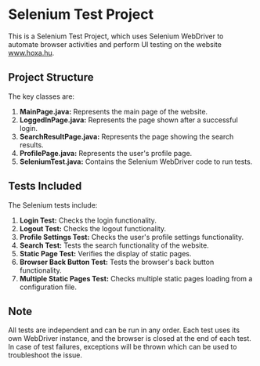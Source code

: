 # Selenium Test Project

This is a Selenium Test Project, which uses Selenium WebDriver to automate browser activities and perform UI testing on the website www.hoxa.hu.

## Project Structure

The key classes are:

1. **MainPage.java:** Represents the main page of the website.
2. **LoggedInPage.java:** Represents the page shown after a successful login.
3. **SearchResultPage.java:** Represents the page showing the search results.
4. **ProfilePage.java:** Represents the user's profile page.
5. **SeleniumTest.java:** Contains the Selenium WebDriver code to run tests.


## Tests Included

The Selenium tests include:

1. **Login Test:** Checks the login functionality.
2. **Logout Test:** Checks the logout functionality.
3. **Profile Settings Test:** Checks the user's profile settings functionality.
4. **Search Test:** Tests the search functionality of the website.
5. **Static Page Test:** Verifies the display of static pages.
6. **Browser Back Button Test:** Tests the browser's back button functionality.
7. **Multiple Static Pages Test:** Checks multiple static pages loading from a configuration file.

## Note

All tests are independent and can be run in any order. Each test uses its own WebDriver instance, and the browser is closed at the end of each test. In case of test failures, exceptions will be thrown which can be used to troubleshoot the issue.
